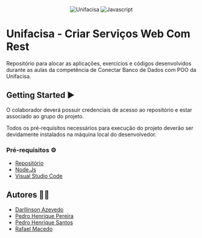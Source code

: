 <div align="center">
  <img alt="Unifacisa" src="https://img.shields.io/badge/Unifacisa-00599C?style=for-the-badge&logo=java&logoColor=white">
  <img alt="Javascript" src="https://img.shields.io/badge/JavaScript-ED8B00?style=for-the-badge&logo=java&logoColor=white">
</div>

# Unifacisa - Criar Serviços Web Com Rest

Repositório para alocar as aplicações, exercícios e códigos desenvolvidos durante as aulas da competência de Conectar Banco de Dados com POO da Unifacisa.

## Getting Started ▶️

O colaborador deverá possuir credenciais de acesso ao repositório e estar associado ao grupo do projeto.

Todos os pré-requisitos necessários para execução do projeto deverão ser devidamente instalados na máquina local do desenvolvedor.

### Pré-requisitos ⚙️

- [Repositório](https://github.com/pedrohpdo/nodeMongoApi)
- [Node.Js](https://nodejs.org/en)
- [Visual Studio Code](https://code.visualstudio.com/)

## Autores 🧑‍💻

- [Darllinson Azevedo](https://github.com/darllinsonazvd)
- [Pedro Henrique Pereira](https://github.com/pedrohpdo)
- [Pedro Henrique Santos](https://github.com/pedrohsantosg)
- [Rafael Macedo](https://github.com/rafaelmacedos)